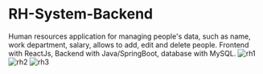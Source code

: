 # RH-System-Backend
Human resources application for managing people's data, such as name, work department, salary, allows to add, edit and delete people. Frontend with ReactJs, Backend with Java/SpringBoot, database with MySQL.
![rh1](https://github.com/D3R5/RH-System-Backend/assets/117954097/3f856b76-66d8-4c89-af50-d2a2f848ca68)
![rh2](https://github.com/D3R5/RH-System-Backend/assets/117954097/d4ff1e28-b0a5-4bd0-a047-943e324e279c)
![rh3](https://github.com/D3R5/RH-System-Backend/assets/117954097/6cd0649e-3cc2-455b-a2e1-af593fa9114b)
